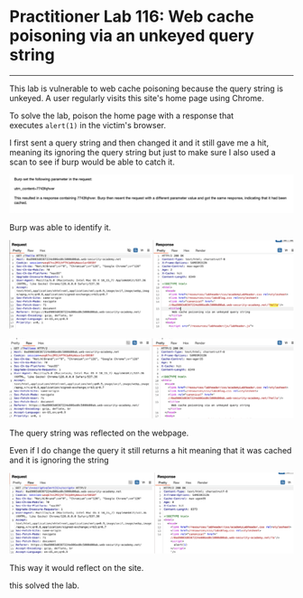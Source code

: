 # Practitioner Lab 116: Web cache poisoning via an unkeyed query string

---

This lab is vulnerable to web cache poisoning because the query string is unkeyed. A user regularly visits this site's home page using Chrome.

To solve the lab, poison the home page with a response that executes `alert(1)` in the victim's browser.

I first sent a query string and then changed it and it still gave me a hit, meaning its ignoring the query string but just to make sure I also used a scan to see if burp would be able to catch it. 

![Untitled](Practitioner%20Lab%20116%20Web%20cache%20poisoning%20via%20an%20un%201e471276e5164fcd90af36079d35050a/Untitled.png)

Burp was able to identify it.

![Untitled](Practitioner%20Lab%20116%20Web%20cache%20poisoning%20via%20an%20un%201e471276e5164fcd90af36079d35050a/Untitled%201.png)

![Untitled](Practitioner%20Lab%20116%20Web%20cache%20poisoning%20via%20an%20un%201e471276e5164fcd90af36079d35050a/Untitled%202.png)

The query string was reflected on the webpage. 

Even if I do change the query it still returns a hit meaning that it was cached and it is ignoring the string

![Untitled](Practitioner%20Lab%20116%20Web%20cache%20poisoning%20via%20an%20un%201e471276e5164fcd90af36079d35050a/Untitled%203.png)

This way it would reflect on the site. 

this solved the lab.